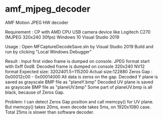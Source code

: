 # amf_mjpeg_decoder
AMF Motion JPEG HW decoder

Requirement :
	CP with AMD CPU
	USB camera device like Logitech C270 (MJPEG 320x240 30fps)
	Windows 10
	Visual Studio 2019

Usage : 
	Open MFCaptureDecodeSave.sln by Visual Studio 2019
	Build and run by clicking "Local Windows Debugger"
	
Result :
	Input first video frame is dumped on console. JPEG format start with 0xff 0xd8.
	Decoded frame is dumped on console 320x240 NV12 format
	Expected size: 320*240*1.5=115200
	Actual size:122880
	Zeros Gap : 0x00012c00 - 0x00014000
	All data is zeros on the gap.
	Decoded Y plane is saved as grayscale BMP file as "planeY.bmp"
	Decoded UV plane is saved as grayscale BMP file as "planeUV.bmp"
	Some part of planeUV.bmp is all black, because of Zeros Gap.
	
Problem:
	I can detect Zeros Gap position and call memcpy() for UV plane. 
	But memcpy() takes 20ms, even decode takes 5ms, on 1920x1080 case.
	Total 25ms is slower than software decoder.
	
	
	